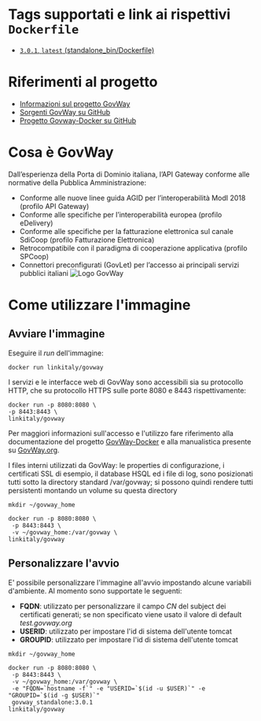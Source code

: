 # Tags supportati e link ai rispettivi `Dockerfile`
* [`3.0.1`, `latest` (standalone_bin/Dockerfile)](https://github.com/link-it/govway-docker/blob/master/standalone_bin/Dockerfile)

# Riferimenti al progetto
* [Informazioni sul progetto GovWay](https://govway.org/)
* [Sorgenti GovWay su GitHub](https://github.com/link-it/govway)
* [Progetto Govway-Docker su GitHub][3]

# Cosa è GovWay
Dall’esperienza della Porta di Dominio italiana, l’API Gateway conforme alle normative della Pubblica Amministrazione:
* Conforme alle nuove linee guida AGID per l’interoperabilità ModI 2018 (profilo API Gateway)
* Conforme alle specifiche per l’interoperabilità europea (profilo eDelivery)
* Conforme alle specifiche per la fatturazione elettronica sul canale SdiCoop (profilo Fatturazione Elettronica)
* Retrocompatibile con il paradigma di cooperazione applicativa (profilo SPCoop)
* Connettori preconfigurati (GovLet) per l’accesso ai principali servizi pubblici italiani
![Logo GovWay](https://govway.org/assets/images/gway_logo.svg "L'API gateway per la pubblica amministrazione italiana")

# Come utilizzare l'immagine

## Avviare l'immagine

Eseguire il _run_ dell'immagine:

```console 
docker run linkitaly/govway
```

I servizi e le interfacce web di GovWay sono accessibili sia su protocollo HTTP, che su protocollo HTTPS sulle porte 8080 e 8443 rispettivamente:


```console 
docker run -p 8080:8080 \
-p 8443:8443 \
linkitaly/govway
```

Per maggiori informazioni sull'accesso e l'utilizzo  fare riferimento alla documentazione del progetto [GovWay-Docker][3] e alla manualistica presente su [GovWay.org](https://govway.org/download).


I files interni utilizzati da GovWay: le properties di configurazione, i certificati SSL di esempio, il database HSQL ed i file di log, sono posizionati tutti sotto la directory standard /var/govway; si possono quindi rendere tutti persistenti montando un volume su questa directory


```console 
mkdir ~/govway_home

docker run -p 8080:8080 \
 -p 8443:8443 \
 -v ~/govway_home:/var/govway \
linkitaly/govway
```

## Personalizzare l'avvio
E' possibile personalizzare l'immagine all'avvio impostando alcune variabili d'ambiente. Al momento sono supportate le seguenti:
* __**FQDN**__: utilizzato per personalizzare il campo *CN* del subject dei certificati generati; se non specificato viene usato il valore di default *test.govway.org*
* __**USERID**__: utilizzato per impostare l'id di sistema dell'utente tomcat
* __**GROUPID**__: utilizzato per impostare l'id di sistema dell'utente tomcat


```console 
mkdir ~/govway_home

docker run -p 8080:8080 \
 -p 8443:8443 \
 -v ~/govway_home:/var/govway \
 -e "FQDN=`hostname -f`" -e "USERID=`$(id -u $USER)`" -e "GROUPID=`$(id -g $USER)`"
 govway_standalone:3.0.1
linkitaly/govway
```
[3]: https://github.com/link-it/govway-docker "Progetto Govway-Docker"
